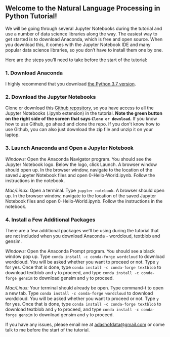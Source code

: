 ## Welcome to the Natural Language Processing in Python Tutorial!

We will be going through several Jupyter Notebooks during the tutorial and use a number of data science libraries along the way. The easiest way to get started is to download Anaconda, which is free and open source. When you download this, it comes with the Jupyter  Notebook IDE and many popular data science libraries, so you don’t have to install them one by one.

Here are the steps you’ll need to take before the start of the tutorial:

### 1. Download Anaconda
I highly recommend that you download [the Python 3.7 version](https://www.anaconda.com/download/).

### 2. Download the Jupyter Notebooks
Clone or download this [Github repository](https://github.com/adashofdata/nlp-in-python-tutorial), so you have access to all the Jupyter Notebooks (.ipynb extension) in the tutorial. **Note the green button on the right side of the screen that says `Clone or download`.** If you know how to use Github, go ahead and clone the repo. If you don't know how to use Github, you can also just download the zip file and unzip it on your laptop.

### 3. Launch Anaconda and Open a Jupyter Notebook

*Windows:*
Open the Anaconda Navigator program. You should see the Jupyter Notebook logo. Below the logo, click Launch. A browser window should open up. In the browser window, navigate to the location of the saved Jupyter Notebook files and open 0-Hello-World.ipynb. Follow the instructions in the notebook.

*Mac/Linux:*
Open a terminal. Type ```jupyter notebook```. A browser should open up. In the browser window, navigate to the location of the saved Jupyter Notebook files and open 0-Hello-World.ipynb. Follow the instructions in the notebook.

### 4. Install a Few Additional Packages

There are a few additional packages we'll be using during the tutorial that are not included when you download Anaconda - wordcloud, textblob and gensim.

*Windows:*
Open the Anaconda Prompt program. You should see a black window pop up. Type `conda install -c conda-forge wordcloud` to download wordcloud. You will be asked whether you want to proceed or not. Type `y` for yes. Once that is done, type `conda install -c conda-forge textblob` to download textblob and `y` to proceed, and type `conda install -c conda-forge gensim` to download gensim and `y` to proceed.

*Mac/Linux:*
Your terminal should already be open. Type command-t to open a new tab. Type `conda install -c conda-forge wordcloud` to download wordcloud. You will be asked whether you want to proceed or not. Type `y` for yes. Once that is done, type `conda install -c conda-forge textblob` to download textblob and `y` to proceed, and type `conda install -c conda-forge gensim` to download gensim and `y` to proceed.

If you have any issues, please email me at adashofdata@gmail.com or come talk to me before the start of the tutorial.
